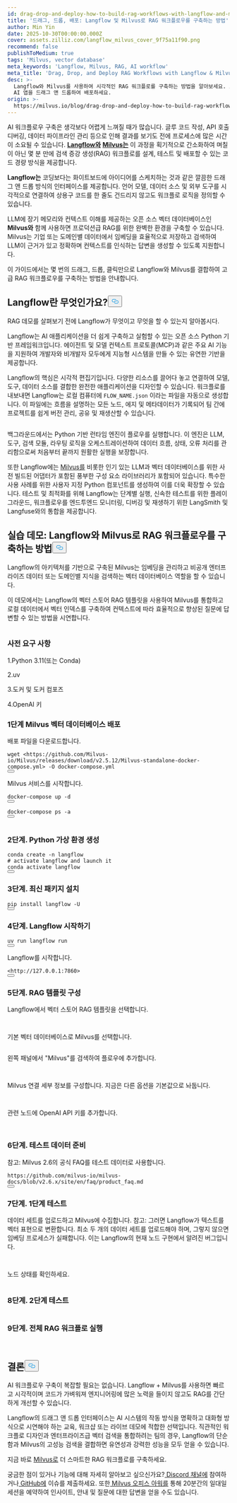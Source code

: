 ```yaml
---
id: drag-drop-and-deploy-how-to-build-rag-workflows-with-langflow-and-milvus.md
title: '드래그, 드롭, 배포: Langflow 및 Milvus로 RAG 워크플로우를 구축하는 방법'
author: Min Yin
date: 2025-10-30T00:00:00.000Z
cover: assets.zilliz.com/langflow_milvus_cover_9f75a11f90.png
recommend: false
publishToMedium: true
tags: 'Milvus, vector database'
meta_keywords: 'Langflow, Milvus, RAG, AI workflow'
meta_title: 'Drag, Drop, and Deploy RAG Workflows with Langflow & Milvus'
desc: >-
  Langflow와 Milvus를 사용하여 시각적인 RAG 워크플로를 구축하는 방법을 알아보세요. 코딩할 필요 없이 몇 분 만에 컨텍스트 인식
  AI 앱을 드래그 앤 드롭하여 배포하세요.
origin: >-
  https://milvus.io/blog/drag-drop-and-deploy-how-to-build-rag-workflows-with-langflow-and-milvus.md
---
```

<p>AI 워크플로우 구축은 생각보다 어렵게 느껴질 때가 많습니다. 글루 코드 작성, API 호출 디버깅, 데이터 파이프라인 관리 등으로 인해 결과를 보기도 전에 프로세스에 많은 시간이 소요될 수 있습니다. <a href="https://www.langflow.org/"><strong>Langflow와</strong></a> <a href="https://milvus.io/"><strong>Milvus는</strong></a> 이 과정을 획기적으로 간소화하여 며칠이 아닌 몇 분 만에 검색 증강 생성(RAG) 워크플로를 설계, 테스트 및 배포할 수 있는 코드 경량 방식을 제공합니다.</p>
<p><strong>Langflow는</strong> 코딩보다는 화이트보드에 아이디어를 스케치하는 것과 같은 깔끔한 드래그 앤 드롭 방식의 인터페이스를 제공합니다. 언어 모델, 데이터 소스 및 외부 도구를 시각적으로 연결하여 상용구 코드를 한 줄도 건드리지 않고도 워크플로 로직을 정의할 수 있습니다.</p>
<p>LLM에 장기 메모리와 컨텍스트 이해를 제공하는 오픈 소스 벡터 데이터베이스인 <strong>Milvus와</strong> 함께 사용하면 프로덕션급 RAG를 위한 완벽한 환경을 구축할 수 있습니다. Milvus는 기업 또는 도메인별 데이터에서 임베딩을 효율적으로 저장하고 검색하여 LLM이 근거가 있고 정확하며 컨텍스트를 인식하는 답변을 생성할 수 있도록 지원합니다.</p>
<p>이 가이드에서는 몇 번의 드래그, 드롭, 클릭만으로 Langflow와 Milvus를 결합하여 고급 RAG 워크플로우를 구축하는 방법을 안내합니다.</p>
<h2 id="What-is-Langflow" class="common-anchor-header">Langflow란 무엇인가요?<button data-href="#What-is-Langflow" class="anchor-icon" translate="no">
      <svg translate="no"
        aria-hidden="true"
        focusable="false"
        height="20"
        version="1.1"
        viewBox="0 0 16 16"
        width="16"
      >
        <path
          fill="#0092E4"
          fill-rule="evenodd"
          d="M4 9h1v1H4c-1.5 0-3-1.69-3-3.5S2.55 3 4 3h4c1.45 0 3 1.69 3 3.5 0 1.41-.91 2.72-2 3.25V8.59c.58-.45 1-1.27 1-2.09C10 5.22 8.98 4 8 4H4c-.98 0-2 1.22-2 2.5S3 9 4 9zm9-3h-1v1h1c1 0 2 1.22 2 2.5S13.98 12 13 12H9c-.98 0-2-1.22-2-2.5 0-.83.42-1.64 1-2.09V6.25c-1.09.53-2 1.84-2 3.25C6 11.31 7.55 13 9 13h4c1.45 0 3-1.69 3-3.5S14.5 6 13 6z"
        ></path>
      </svg>
    </button></h2><p>RAG 데모를 살펴보기 전에 Langflow가 무엇이고 무엇을 할 수 있는지 알아봅시다.</p>
<p>Langflow는 AI 애플리케이션을 더 쉽게 구축하고 실험할 수 있는 오픈 소스 Python 기반 프레임워크입니다. 에이전트 및 모델 컨텍스트 프로토콜(MCP)과 같은 주요 AI 기능을 지원하여 개발자와 비개발자 모두에게 지능형 시스템을 만들 수 있는 유연한 기반을 제공합니다.</p>
<p>Langflow의 핵심은 시각적 편집기입니다. 다양한 리소스를 끌어다 놓고 연결하여 모델, 도구, 데이터 소스를 결합한 완전한 애플리케이션을 디자인할 수 있습니다. 워크플로를 내보내면 Langflow는 로컬 컴퓨터에 <code translate="no">FLOW_NAME.json</code> 이라는 파일을 자동으로 생성합니다. 이 파일에는 흐름을 설명하는 모든 노드, 에지 및 메타데이터가 기록되어 팀 간에 프로젝트를 쉽게 버전 관리, 공유 및 재생산할 수 있습니다.</p>
<p>
  <span class="img-wrapper">
    <img translate="no" src="https://assets.zilliz.com/Langflow_s_visual_editor_cd553ad4ad.png" alt="" class="doc-image" id="" />
    <span></span>
  </span>
</p>
<p>백그라운드에서는 Python 기반 런타임 엔진이 플로우를 실행합니다. 이 엔진은 LLM, 도구, 검색 모듈, 라우팅 로직을 오케스트레이션하여 데이터 흐름, 상태, 오류 처리를 관리함으로써 처음부터 끝까지 원활한 실행을 보장합니다.</p>
<p>또한 Langflow에는 <a href="https://milvus.io/">Milvus를</a> 비롯한 인기 있는 LLM과 벡터 데이터베이스를 위한 사전 빌드된 어댑터가 포함된 풍부한 구성 요소 라이브러리가 포함되어 있습니다. 특수한 사용 사례를 위한 사용자 지정 Python 컴포넌트를 생성하여 이를 더욱 확장할 수 있습니다. 테스트 및 최적화를 위해 Langflow는 단계별 실행, 신속한 테스트를 위한 플레이그라운드, 워크플로우를 엔드투엔드 모니터링, 디버깅 및 재생하기 위한 LangSmith 및 Langfuse와의 통합을 제공합니다.</p>
<h2 id="Hands-on-Demo-How-to-Build-a-RAG-Workflow-with-Langflow-and-Milvus" class="common-anchor-header">실습 데모: Langflow와 Milvus로 RAG 워크플로우를 구축하는 방법<button data-href="#Hands-on-Demo-How-to-Build-a-RAG-Workflow-with-Langflow-and-Milvus" class="anchor-icon" translate="no">
      <svg translate="no"
        aria-hidden="true"
        focusable="false"
        height="20"
        version="1.1"
        viewBox="0 0 16 16"
        width="16"
      >
        <path
          fill="#0092E4"
          fill-rule="evenodd"
          d="M4 9h1v1H4c-1.5 0-3-1.69-3-3.5S2.55 3 4 3h4c1.45 0 3 1.69 3 3.5 0 1.41-.91 2.72-2 3.25V8.59c.58-.45 1-1.27 1-2.09C10 5.22 8.98 4 8 4H4c-.98 0-2 1.22-2 2.5S3 9 4 9zm9-3h-1v1h1c1 0 2 1.22 2 2.5S13.98 12 13 12H9c-.98 0-2-1.22-2-2.5 0-.83.42-1.64 1-2.09V6.25c-1.09.53-2 1.84-2 3.25C6 11.31 7.55 13 9 13h4c1.45 0 3-1.69 3-3.5S14.5 6 13 6z"
        ></path>
      </svg>
    </button></h2><p>Langflow의 아키텍처를 기반으로 구축된 Milvus는 임베딩을 관리하고 비공개 엔터프라이즈 데이터 또는 도메인별 지식을 검색하는 벡터 데이터베이스 역할을 할 수 있습니다.</p>
<p>이 데모에서는 Langflow의 벡터 스토어 RAG 템플릿을 사용하여 Milvus를 통합하고 로컬 데이터에서 벡터 인덱스를 구축하여 컨텍스트에 따라 효율적으로 향상된 질문에 답변할 수 있는 방법을 시연합니다.</p>
<p>
  <span class="img-wrapper">
    <img translate="no" src="https://assets.zilliz.com/data_processing_flow_289a9376c9.webp" alt="" class="doc-image" id="" />
    <span></span>
  </span>
</p>
<h3 id="Prerequisites" class="common-anchor-header">사전 요구 사항</h3><p>1.Python 3.11(또는 Conda)</p>
<p>2.uv</p>
<p>3.도커 및 도커 컴포즈</p>
<p>4.OpenAI 키</p>
<h3 id="Step-1-Deploy-Milvus-Vector-Database" class="common-anchor-header">1단계 Milvus 벡터 데이터베이스 배포</h3><p>배포 파일을 다운로드합니다.</p>
<pre><code translate="no">wget &lt;https://github.com/Milvus-io/Milvus/releases/download/v2.5.12/Milvus-standalone-docker-compose.yml&gt; -O docker-compose.yml
<button class="copy-code-btn"></button></code></pre>
<p>Milvus 서비스를 시작합니다.</p>
<pre><code translate="no">docker-compose up -d
<button class="copy-code-btn"></button></code></pre>
<pre><code translate="no">docker-compose ps -a
<button class="copy-code-btn"></button></code></pre>
<p>
  <span class="img-wrapper">
    <img translate="no" src="https://assets.zilliz.com/start_milvus_service_860353ed55.webp" alt="" class="doc-image" id="" />
    <span></span>
  </span>
</p>
<h3 id="Step-2-Create-a-Python-Virtual-Environment" class="common-anchor-header">2단계. Python 가상 환경 생성</h3><pre><code translate="no">conda create -n langflow
<span class="hljs-comment"># activate langflow and launch it</span>
conda activate langflow
<button class="copy-code-btn"></button></code></pre>
<h3 id="Step-3-Install-the-Latest-Packages" class="common-anchor-header">3단계. 최신 패키지 설치</h3><pre><code translate="no">pip install langflow -U
<button class="copy-code-btn"></button></code></pre>
<h3 id="Step-4-Launch-Langflow" class="common-anchor-header">4단계. Langflow 시작하기</h3><pre><code translate="no">uv run langflow run
<button class="copy-code-btn"></button></code></pre>
<p>Langflow를 시작합니다.</p>
<pre><code translate="no">&lt;<span class="hljs-attr">http</span>:<span class="hljs-comment">//127.0.0.1:7860&gt;</span>
<button class="copy-code-btn"></button></code></pre>
<h3 id="Step-5-Configure-the-RAG-Template" class="common-anchor-header">5단계. RAG 템플릿 구성</h3><p>Langflow에서 벡터 스토어 RAG 템플릿을 선택합니다.</p>
<p>
  <span class="img-wrapper">
    <img translate="no" src="https://assets.zilliz.com/rag1_fcb0d1c3c5.webp" alt="" class="doc-image" id="" />
    <span></span>
  </span>
</p>
<p>
  <span class="img-wrapper">
    <img translate="no" src="https://assets.zilliz.com/rag2_f750e10a41.webp" alt="" class="doc-image" id="" />
    <span></span>
  </span>
</p>
<p>기본 벡터 데이터베이스로 Milvus를 선택합니다.</p>
<p>
  <span class="img-wrapper">
    <img translate="no" src="https://assets.zilliz.com/vdb_milvus_925c6ce846.webp" alt="" class="doc-image" id="" />
    <span></span>
  </span>
</p>
<p>왼쪽 패널에서 "Milvus"를 검색하여 플로우에 추가합니다.</p>
<p>
  <span class="img-wrapper">
    <img translate="no" src="https://assets.zilliz.com/add_milvus1_862d14d0d0.webp" alt="" class="doc-image" id="" />
    <span></span>
  </span>
</p>
<p>
  <span class="img-wrapper">
    <img translate="no" src="https://assets.zilliz.com/add_milvus2_4e3d6aacda.webp" alt="" class="doc-image" id="" />
    <span></span>
  </span>
</p>
<p>Milvus 연결 세부 정보를 구성합니다. 지금은 다른 옵션을 기본값으로 놔둡니다.</p>
<p>
  <span class="img-wrapper">
    <img translate="no" src="https://assets.zilliz.com/connect1_a27d3e4f43.webp" alt="" class="doc-image" id="" />
    <span></span>
  </span>
</p>
<p>
  <span class="img-wrapper">
    <img translate="no" src="https://assets.zilliz.com/connect2_d8421c1525.webp" alt="" class="doc-image" id="" />
    <span></span>
  </span>
</p>
<p>관련 노드에 OpenAI API 키를 추가합니다.</p>
<p>
  <span class="img-wrapper">
    <img translate="no" src="https://assets.zilliz.com/openai_key_7a6596868c.webp" alt="" class="doc-image" id="" />
    <span></span>
  </span>
</p>
<p>
  <span class="img-wrapper">
    <img translate="no" src="https://assets.zilliz.com/openai_key2_4753bfb4d0.webp" alt="" class="doc-image" id="" />
    <span></span>
  </span>
</p>
<h3 id="Step-6-Prepare-Test-Data" class="common-anchor-header">6단계. 테스트 데이터 준비</h3><p>참고: Milvus 2.6의 공식 FAQ를 테스트 데이터로 사용합니다.</p>
<pre><code translate="no">https://github.com/milvus-io/milvus-docs/blob/v2.6.x/site/en/faq/product_faq.md
<button class="copy-code-btn"></button></code></pre>
<h3 id="Step-7-Phase-One-Testing" class="common-anchor-header">7단계. 1단계 테스트</h3><p>데이터 세트를 업로드하고 Milvus에 수집합니다. 참고: 그러면 Langflow가 텍스트를 벡터 표현으로 변환합니다. 최소 두 개의 데이터 세트를 업로드해야 하며, 그렇지 않으면 임베딩 프로세스가 실패합니다. 이는 Langflow의 현재 노드 구현에서 알려진 버그입니다.</p>
<p>
  <span class="img-wrapper">
    <img translate="no" src="https://assets.zilliz.com/ingest_7b804d870a.webp" alt="" class="doc-image" id="" />
    <span></span>
  </span>
</p>
<p>
  <span class="img-wrapper">
    <img translate="no" src="https://assets.zilliz.com/ingest2_fc7f1e4d9a.webp" alt="" class="doc-image" id="" />
    <span></span>
  </span>
</p>
<p>노드 상태를 확인하세요.</p>
<p>
  <span class="img-wrapper">
    <img translate="no" src="https://assets.zilliz.com/test_48e02d48ca.webp" alt="" class="doc-image" id="" />
    <span></span>
  </span>
</p>
<h3 id="Step-8-Phase-Two-Testing" class="common-anchor-header">8단계. 2단계 테스트</h3><p>
  <span class="img-wrapper">
    <img translate="no" src="https://assets.zilliz.com/ingest_7b804d870a.webp" alt="" class="doc-image" id="" />
    <span></span>
  </span>
</p>
<h3 id="Step-9-Run-the-Full-RAG-Workflow" class="common-anchor-header">9단계. 전체 RAG 워크플로 실행</h3><p>
  <span class="img-wrapper">
    <img translate="no" src="https://assets.zilliz.com/full_flow1_5b4f4962f5.webp" alt="" class="doc-image" id="" />
    <span></span>
  </span>
</p>
<p>
  <span class="img-wrapper">
    <img translate="no" src="https://assets.zilliz.com/full_flow2_535c722a3d.webp" alt="" class="doc-image" id="" />
    <span></span>
  </span>
</p>
<h2 id="Conclusion" class="common-anchor-header">결론<button data-href="#Conclusion" class="anchor-icon" translate="no">
      <svg translate="no"
        aria-hidden="true"
        focusable="false"
        height="20"
        version="1.1"
        viewBox="0 0 16 16"
        width="16"
      >
        <path
          fill="#0092E4"
          fill-rule="evenodd"
          d="M4 9h1v1H4c-1.5 0-3-1.69-3-3.5S2.55 3 4 3h4c1.45 0 3 1.69 3 3.5 0 1.41-.91 2.72-2 3.25V8.59c.58-.45 1-1.27 1-2.09C10 5.22 8.98 4 8 4H4c-.98 0-2 1.22-2 2.5S3 9 4 9zm9-3h-1v1h1c1 0 2 1.22 2 2.5S13.98 12 13 12H9c-.98 0-2-1.22-2-2.5 0-.83.42-1.64 1-2.09V6.25c-1.09.53-2 1.84-2 3.25C6 11.31 7.55 13 9 13h4c1.45 0 3-1.69 3-3.5S14.5 6 13 6z"
        ></path>
      </svg>
    </button></h2><p>AI 워크플로우 구축이 복잡할 필요는 없습니다. Langflow + Milvus를 사용하면 빠르고 시각적이며 코드가 가벼워져 엔지니어링에 많은 노력을 들이지 않고도 RAG를 간단하게 개선할 수 있습니다.</p>
<p>Langflow의 드래그 앤 드롭 인터페이스는 AI 시스템의 작동 방식을 명확하고 대화형 방식으로 시연해야 하는 교육, 워크샵 또는 라이브 데모에 적합한 선택입니다. 직관적인 워크플로 디자인과 엔터프라이즈급 벡터 검색을 통합하려는 팀의 경우, Langflow의 단순함과 Milvus의 고성능 검색을 결합하면 유연성과 강력한 성능을 모두 얻을 수 있습니다.</p>
<p>지금 바로 <a href="https://milvus.io/">Milvus로</a> 더 스마트한 RAG 워크플로를 구축하세요.</p>
<p>궁금한 점이 있거나 기능에 대해 자세히 알아보고 싶으신가요?<a href="https://discord.com/invite/8uyFbECzPX"> Discord 채널에</a> 참여하거나<a href="https://github.com/milvus-io/milvus"> GitHub에</a> 이슈를 제출하세요. 또한<a href="https://milvus.io/blog/join-milvus-office-hours-to-get-support-from-vectordb-experts.md"> Milvus 오피스 아워를</a> 통해 20분간의 일대일 세션을 예약하여 인사이트, 안내 및 질문에 대한 답변을 얻을 수도 있습니다.</p>
